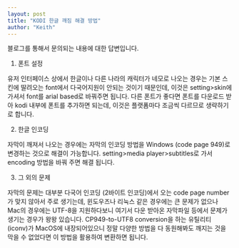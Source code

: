 ```yaml
---
layout: post
title: "KODI 한글 깨짐 해결 방법"
author: "Keith"
---
```



블로그를 통해서 문의되는 내용에 대한 답변입니다.




1. 폰트 설정




유저 인터페이스 상에서 한글이나 다른 나라의 캐릭터가 네모로 나오는 경우는 기본 스킨에 딸려오는 font에서 다국어지원이 안되는 것이기 때문인데, 이것은 setting>skin에 가셔서 font를 arial based로 바꿔주면 됩니다. 다른 폰트가 좋다면 폰트를 다운로드 받아 kodi 내부에 폰트를 추가하면 되는데, 이것은 플랫폼마다 조금씩 다르므로 생략하기로 합니다. 




2. 한글 인코딩




자막이 깨져서 나오는 경우에는 자막의 인코딩 방법을 Windows (code page 949)로 변경하는 것으로 해결이 가능합니다. setting>media player>subtitles로 가서 encoding 방법을 바꿔 주면 해결 됩니다.




3. 그 외의 문제




자막의 문제는 대부분 다국어 인코딩 (2바이트 인코딩)에서 오는 code page number가 맞지 않아서 주로 생기는데, 윈도우즈나 리눅스 같은 경우에는 큰 문제가 없으나 Mac의 경우에는 UTF-8을 지원하다보니 여기서 다운 받아온 자막파일 등에서 문제가 생기는 경우가 왕왕 있습니다. CP949-to-UTF8 conversion을 하는 유틸리티 (iconv)가 MacOS에 내장되어있으니 정말 다양한 방법을 다 동원해봐도 깨지는 것을 막을 수 없었다면 이 방법을 활용하여 변환하면 됩니다.






